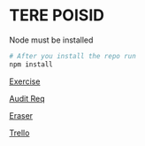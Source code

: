 # TERE POISID

Node must be installed

```bash
# After you install the repo run
npm install
```

[Exercise](https://github.com/01-edu/public/tree/master/subjects/social-network)

[Audit Req](https://github.com/01-edu/public/tree/master/subjects/social-network/audit)

[Eraser](https://app.eraser.io/workspace/CJOPbqoi4KGm18qrX1qE)

[Trello](https://trello.com/b/JhSNJVWG/social-network)
